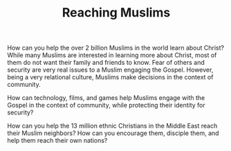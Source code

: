 ﻿---
title: Reaching Muslims
intro: How can you proclaim the Gospel to the 2 Billion Muslim peoples, in relational ways? 
champions:
- name:
    Austin Christian Technologists and Entrepreneurs
  logo:
    austin-christian-entrepreneurs.jpg
---
How can you help the over 2 billion Muslims in the world learn about Christ? While many Muslims are interested in learning more about Christ, most of them do not want their family and friends to know. Fear of others and security are very real issues to a Muslim engaging the Gospel. However, being a very relational culture, Muslims make decisions in the context of community. 

How can technology, films, and games help Muslims engage with the Gospel in the context of community, while protecting their identity for security?

How can you help the 13 million ethnic Christians in the Middle East reach their Muslim neighbors? How can you encourage them, disciple them, and help them reach their own nations?


